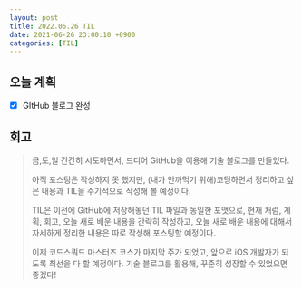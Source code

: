 ```yaml
---
layout: post
title: 2022.06.26 TIL
date: 2021-06-26 23:00:10 +0900
categories: [TIL]
---
```


## 오늘 계획

- [x] GItHub 블로그 완성

## 회고

> 금,토,일 간간히 시도하면서, 드디어 GitHub을 이용해 기술 블로그를 만들었다.
>
> 아직 포스팅은 작성하지 못 했지만, (내가 안까먹기 위해)코딩하면서 정리하고 싶은 내용과 TIL을 주기적으로 작성해 볼 예정이다.
>
> TIL은 이전에 GitHub에 저장해놓던 TIL 파일과 동일한 포맷으로, 현재 처럼, 계획, 회고, 오늘 새로 배운 내용을 간략히 작성하고, 오늘 새로 배운 내용에 대해서 자세하게 정리한 내용은 따로 작성해 포스팅할 예정이다.
>
> 이제 코드스쿼드 마스터즈 코스가 마지막 주가 되었고, 앞으로 iOS 개발자가 되도록 최선을 다 할 예정이다. 기술 블로그를 활용해, 꾸준히 성장할 수 있었으면 좋겠다!
